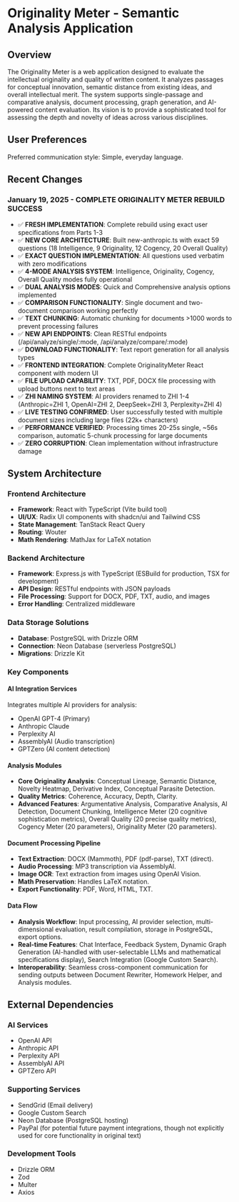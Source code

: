 # Originality Meter - Semantic Analysis Application

## Overview

The Originality Meter is a web application designed to evaluate the intellectual originality and quality of written content. It analyzes passages for conceptual innovation, semantic distance from existing ideas, and overall intellectual merit. The system supports single-passage and comparative analysis, document processing, graph generation, and AI-powered content evaluation. Its vision is to provide a sophisticated tool for assessing the depth and novelty of ideas across various disciplines.

## User Preferences

Preferred communication style: Simple, everyday language.

## Recent Changes

### January 19, 2025 - COMPLETE ORIGINALITY METER REBUILD SUCCESS
- ✅ **FRESH IMPLEMENTATION**: Complete rebuild using exact user specifications from Parts 1-3
- ✅ **NEW CORE ARCHITECTURE**: Built new-anthropic.ts with exact 59 questions (18 Intelligence, 9 Originality, 12 Cogency, 20 Overall Quality)
- ✅ **EXACT QUESTION IMPLEMENTATION**: All questions used verbatim with zero modifications
- ✅ **4-MODE ANALYSIS SYSTEM**: Intelligence, Originality, Cogency, Overall Quality modes fully operational
- ✅ **DUAL ANALYSIS MODES**: Quick and Comprehensive analysis options implemented
- ✅ **COMPARISON FUNCTIONALITY**: Single document and two-document comparison working perfectly
- ✅ **TEXT CHUNKING**: Automatic chunking for documents >1000 words to prevent processing failures
- ✅ **NEW API ENDPOINTS**: Clean RESTful endpoints (/api/analyze/single/:mode, /api/analyze/compare/:mode)
- ✅ **DOWNLOAD FUNCTIONALITY**: Text report generation for all analysis types
- ✅ **FRONTEND INTEGRATION**: Complete OriginalityMeter React component with modern UI
- ✅ **FILE UPLOAD CAPABILITY**: TXT, PDF, DOCX file processing with upload buttons next to text areas
- ✅ **ZHI NAMING SYSTEM**: AI providers renamed to ZHI 1-4 (Anthropic=ZHI 1, OpenAI=ZHI 2, DeepSeek=ZHI 3, Perplexity=ZHI 4)
- ✅ **LIVE TESTING CONFIRMED**: User successfully tested with multiple document sizes including large files (22k+ characters)
- ✅ **PERFORMANCE VERIFIED**: Processing times 20-25s single, ~56s comparison, automatic 5-chunk processing for large documents
- ✅ **ZERO CORRUPTION**: Clean implementation without infrastructure damage

## System Architecture

### Frontend Architecture
- **Framework**: React with TypeScript (Vite build tool)
- **UI/UX**: Radix UI components with shadcn/ui and Tailwind CSS
- **State Management**: TanStack React Query
- **Routing**: Wouter
- **Math Rendering**: MathJax for LaTeX notation

### Backend Architecture
- **Framework**: Express.js with TypeScript (ESBuild for production, TSX for development)
- **API Design**: RESTful endpoints with JSON payloads
- **File Processing**: Support for DOCX, PDF, TXT, audio, and images
- **Error Handling**: Centralized middleware

### Data Storage Solutions
- **Database**: PostgreSQL with Drizzle ORM
- **Connection**: Neon Database (serverless PostgreSQL)
- **Migrations**: Drizzle Kit

### Key Components

#### AI Integration Services
Integrates multiple AI providers for analysis:
- OpenAI GPT-4 (Primary)
- Anthropic Claude
- Perplexity AI
- AssemblyAI (Audio transcription)
- GPTZero (AI content detection)

#### Analysis Modules
- **Core Originality Analysis**: Conceptual Lineage, Semantic Distance, Novelty Heatmap, Derivative Index, Conceptual Parasite Detection.
- **Quality Metrics**: Coherence, Accuracy, Depth, Clarity.
- **Advanced Features**: Argumentative Analysis, Comparative Analysis, AI Detection, Document Chunking, Intelligence Meter (20 cognitive sophistication metrics), Overall Quality (20 precise quality metrics), Cogency Meter (20 parameters), Originality Meter (20 parameters).

#### Document Processing Pipeline
- **Text Extraction**: DOCX (Mammoth), PDF (pdf-parse), TXT (direct).
- **Audio Processing**: MP3 transcription via AssemblyAI.
- **Image OCR**: Text extraction from images using OpenAI Vision.
- **Math Preservation**: Handles LaTeX notation.
- **Export Functionality**: PDF, Word, HTML, TXT.

#### Data Flow
- **Analysis Workflow**: Input processing, AI provider selection, multi-dimensional evaluation, result compilation, storage in PostgreSQL, export options.
- **Real-time Features**: Chat Interface, Feedback System, Dynamic Graph Generation (AI-handled with user-selectable LLMs and mathematical specifications display), Search Integration (Google Custom Search).
- **Interoperability**: Seamless cross-component communication for sending outputs between Document Rewriter, Homework Helper, and Analysis modules.

## External Dependencies

### AI Services
- OpenAI API
- Anthropic API
- Perplexity API
- AssemblyAI API
- GPTZero API

### Supporting Services
- SendGrid (Email delivery)
- Google Custom Search
- Neon Database (PostgreSQL hosting)
- PayPal (for potential future payment integrations, though not explicitly used for core functionality in original text)

### Development Tools
- Drizzle ORM
- Zod
- Multer
- Axios